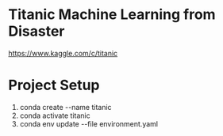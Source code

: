 # Titanic Machine Learning from Disaster
https://www.kaggle.com/c/titanic  

# Project Setup
1. conda create --name titanic
2. conda activate titanic
3. conda env update --file environment.yaml